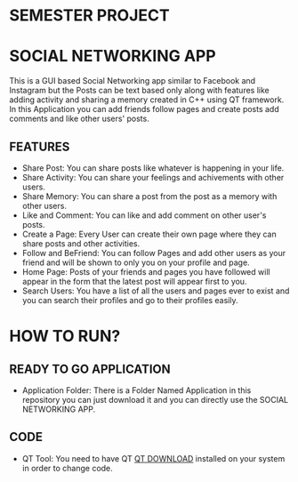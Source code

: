 # SEMESTER PROJECT

# SOCIAL NETWORKING APP

This is a GUI based Social Networking app similar to Facebook and Instagram but the Posts can be text based only along with features like adding activity and sharing a memory created in C++ using QT framework. In this Application you can add friends follow pages and create posts add comments and like other users' posts.

## FEATURES

- Share Post: You can share posts like whatever is happening in your life.
- Share Activity: You can share your feelings and achivements with other users.
- Share Memory: You can share a post from the post as a memory with other users.
- Like and Comment: You can like and add comment on other user's posts.
- Create a Page: Every User can create their own page where they can share posts and other activities.
- Follow and BeFriend: You can follow Pages and add other users as your friend and will be shown to only you on your profile and page.
- Home Page: Posts of your friends and pages you have followed will appear in the form that the latest post will appear first to you.
- Search Users: You have a list of all the users and pages ever to exist and you can search their profiles and go to their profiles easily.

# HOW TO RUN?

## READY TO GO APPLICATION
- Application Folder: There is a Folder Named Application in this repository you can just download it and you can directly use the SOCIAL NETWORKING APP. 

## CODE
- QT Tool: You need to have QT [QT DOWNLOAD](https://www.qt.io/download-dev) installed on your system in order to change code.
